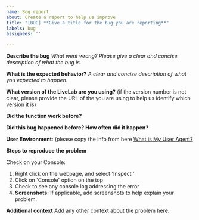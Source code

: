 ```yaml
---
name: Bug report
about: Create a report to help us improve
title: "[BUG] **Give a title for the bug you are reporting**"
labels: bug
assignees: ''

---
```


**Describe the bug**
*What went wrong? Please give a clear and concise description of what the bug is.*

**What is the expected behavior?**
*A clear and concise description of what you expected to happen.*

**What version of the LiveLab are you using?** 
(if the version number is not clear, please provide the URL of the you are using to help us identify which version it is)

**Did the function work before?**

**Did this bug happened before? How often did it happen?**

**User Environment**: (please copy the info from here [What is My User Agent?](https://www.whatismybrowser.com/detect/what-is-my-user-agent)

**Steps to reproduce the problem**

Check on your Console: 
1. Right click on the webpage, and select  'Inspect '
2. Click on 'Console' option on the top 
3. Check to see any console log addressing the error
4. **Screenshots**: If applicable, add screenshots to help explain your problem.


**Additional context**
Add any other context about the problem here.
